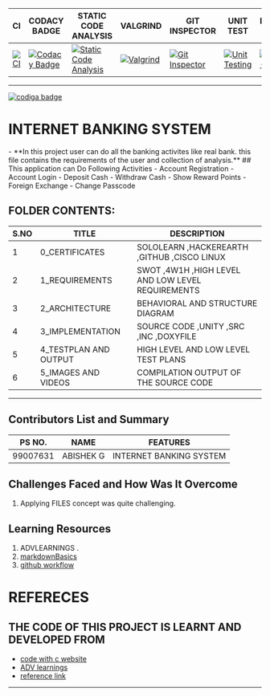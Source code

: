 |CI|CODACY BADGE|STATIC CODE ANALYSIS|VALGRIND|GIT INSPECTOR|UNIT TEST|BUILD-LINUX|
|--|--|--|--|--|--|--|
|[![CI](https://github.com/Abishek1027/m1-projectgoal-utility/actions/workflows/main.yml/badge.svg)](https://github.com/Abishek1027/m1-projectgoal-utility/actions/workflows/main.yml)| [![Codacy Badge](https://app.codacy.com/project/badge/Grade/c2b724bd43eb4d9780812ff54a82f093)](https://www.codacy.com/gh/Abishek1027/m1_InternetBanking_utility/dashboard?utm_source=github.com&amp;utm_medium=referral&amp;utm_content=Abishek1027/m1_InternetBanking_utility&amp;utm_campaign=Badge_Grade)|[![Static Code Analysis](https://github.com/Abishek1027/m1_InternetBanking_utility/actions/workflows/Static%20Code%20Analysis.yml/badge.svg)](https://github.com/Abishek1027/m1_InternetBanking_utility/actions/workflows/Static%20Code%20Analysis.yml)  |[![Valgrind](https://github.com/Abishek1027/m1_InternetBanking_utility/actions/workflows/Valgrind.yml/badge.svg)](https://github.com/Abishek1027/m1_InternetBanking_utility/actions/workflows/Valgrind.yml) | [![Git Inspector](https://github.com/Abishek1027/m1_InternetBanking_utility/actions/workflows/Git%20Inspector.yml/badge.svg)](https://github.com/Abishek1027/m1_InternetBanking_utility/actions/workflows/Git%20Inspector.yml)|  [![Unit Testing](https://github.com/Abishek1027/m1_InternetBanking_utility/actions/workflows/Unit%20Testing%20.yml/badge.svg)](https://github.com/Abishek1027/m1_InternetBanking_utility/actions/workflows/Unit%20Testing%20.yml)|  [![Build-Linux](https://github.com/Abishek1027/m1_InternetBanking_utility/actions/workflows/Linux-build.yml/badge.svg)](https://github.com/Abishek1027/m1_InternetBanking_utility/actions/workflows/Linux-build.yml)|
___________________________________
<a href="https://app.codiga.io/public/user/github/Abishek1027">
   <img src="https://api.codiga.io/public/badge/user/github/Abishek1027?style=light" alt="codiga badge" />
</a>

<h1> INTERNET BANKING SYSTEM</h1>
- **In this project user can do all the banking activites like real bank. this file contains the requirements of the user and collection of analysis.**
## This application can Do Following Activities
- Account Registration
- Account Login
- Deposit Cash
- Withdraw Cash
- Show Reward Points
- Foreign Exchange
- Change Passcode

## FOLDER CONTENTS:
| S.NO |TITLE|DESCRIPTION
|--|--|--|
|  1|0_CERTIFICATES  |SOLOLEARN ,HACKEREARTH ,GITHUB ,CISCO LINUX|
|2|1_REQUIREMENTS|SWOT ,4W1H ,HIGH LEVEL AND LOW LEVEL REQUIREMENTS|
|3|2_ARCHITECTURE|BEHAVIORAL AND STRUCTURE DIAGRAM|
|4|3_IMPLEMENTATION| SOURCE CODE ,UNITY ,SRC ,INC ,DOXYFILE|
|5|4_TESTPLAN AND OUTPUT|HIGH LEVEL AND LOW LEVEL TEST PLANS|
|6|5_IMAGES AND VIDEOS|COMPILATION OUTPUT OF THE SOURCE CODE|
_____________________
## Contributors List and Summary

PS NO. |  NAME  |    FEATURES    |
-------|---------|----------------|
99007631| ABISHEK G  | INTERNET BANKING SYSTEM
     

## Challenges Faced and How Was It Overcome

1. Applying FILES concept was quite challenging.


## Learning Resources
1. ADVLEARNINGS .
2. [markdownBasics](https://guides.github.com/features/mastering-markdown/)
3. [github workflow](https://docs.github.com/en/actions/learn-github-action)
# REFERECES

## THE CODE OF THIS PROJECT IS LEARNT AND DEVELOPED FROM
- [code with c website](https://www.codewithc.com/mini-project-in-c-bank-management-system/#google_vignette)
- [ADV learnings](https://adv-learning.web.app/videos)
- [reference link](https://github.com/ankitakondagoli/stepin_Bank-Management.git)
____________________
